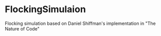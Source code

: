 # FlockingSimulaion
Flocking simulation based on Daniel Shiffman's implementation in "The Nature of Code"
